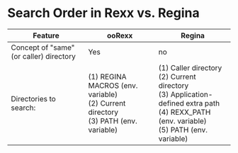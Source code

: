 # Search Order in Rexx vs. Regina

| Feature | ooRexx | Regina |
| --- | --- | --- |
| Concept of "same" (or caller) directory | Yes | no |
| Directories to search: | (1) REGINA MACROS (env. variable)<br>(2) Current directory<br> (3) PATH (env. variable) | (1) Caller directory<br> (2) Current directory<br>(3) Application-defined extra path<br> (4) REXX_PATH (env. variable)<br> (5) PATH (env. variable) |
